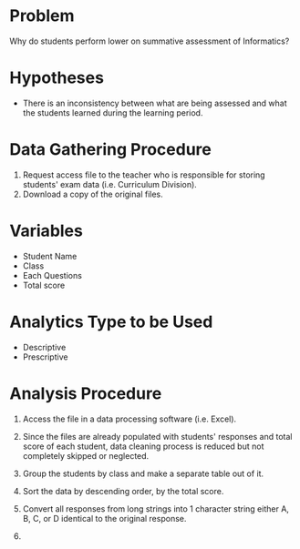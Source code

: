 # Problem 
Why do students perform lower on summative assessment of Informatics? 

# Hypotheses
* There is an inconsistency between what are being assessed and what the students learned during the learning period.

# Data Gathering Procedure
1. Request access file to the teacher who is responsible for storing students' exam data (i.e. Curriculum Division).
2. Download a copy of the original files.

# Variables
* Student Name
* Class
* Each Questions
* Total score

# Analytics Type to be Used
* Descriptive
* Prescriptive

# Analysis Procedure
1. Access the file in a data processing software (i.e. Excel).
2. Since the files are already populated with students' responses and total score of each student, data cleaning process is reduced but not completely skipped or neglected.
3. Group the students by class and make a separate table out of it. 
4. Sort the data by descending order, by the total score. 
5. Convert all responses from long strings into 1 character string either A, B, C, or D identical to the original response. 

6. 